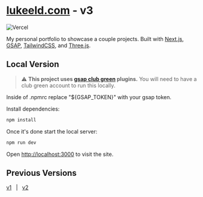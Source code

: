 # [lukeeld.com](https://lukeeld.com) - v3
![Vercel](https://therealsujitk-vercel-badge.vercel.app/?app=portfoliov3testing)

My personal portfolio to showcase a couple projects. Built with [Next.js](https://nextjs.org/), [GSAP](https://greensock.com/gsap/), [TailwindCSS](https://tailwindcss.com/), and [Three.js](https://threejs.org/).

## Local Version
> ⚠️ **This project uses [gsap club green](https://greensock.com/club/) plugins.** You will need to have a club green account to run this locally.

Inside of .npmrc replace "${GSAP_TOKEN}" with your gsap token.

Install dependencies:

```bash
npm install
```

Once it's done start the local server:

```bash
npm run dev
```

Open [http://localhost:3000](http://localhost:3000) to visit the site.

## Previous Versions

[v1](https://github.com/lukeaelder/Portfolio) &nbsp;&nbsp;|&nbsp;&nbsp; [v2](https://github.com/lukeaelder/portfolioV2)
